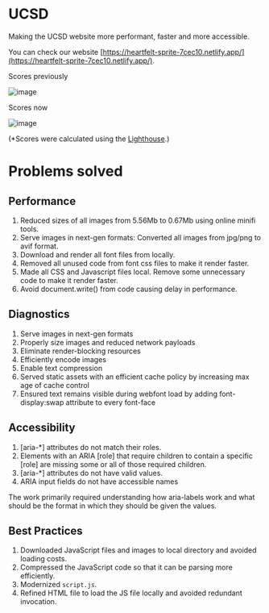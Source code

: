 # UCSD

Making the UCSD website more performant, faster and more accessible.

You can check our website [https://heartfelt-sprite-7cec10.netlify.app/](https://heartfelt-sprite-7cec10.netlify.app/).

Scores previously

![image](https://github.com/CSE-210-Team-6/UCSD-Website/assets/40426312/463cb2f7-47d9-4a50-8bb0-3881d64a05da)
  
Scores now  

![image](https://github.com/CSE-210-Team-6/UCSD-Website/assets/40426312/2af50473-0397-4317-b5ce-5f8e164696e7)  
  
(\*Scores were calculated using the [Lighthouse](https://developer.chrome.com/docs/lighthouse/overview/).)

# Problems solved

## Performance

1. Reduced sizes of all images from 5.56Mb to 0.67Mb using online minifi tools.
2. Serve images in next-gen formats: Converted all images from jpg/png to avif format.
3. Download and render all font files from locally. 
4. Removed all unused code from font css files to make it render faster.
5. Made all CSS and Javascript files local. Remove some unnecessary code to make it render faster.
6. Avoid document.write() from code causing delay in performance.

## Diagnostics

1. Serve images in next-gen formats
2. Properly size images and reduced network payloads
3. Eliminate render-blocking resources
4. Efficiently encode images
5. Enable text compression
6. Served static assets with an efficient cache policy by increasing max age of cache control
7. Ensured text remains visible during webfont load by adding font-display:swap attribute to every font-face

## Accessibility

1. [aria-*] attributes do not match their roles.
2. Elements with an ARIA [role] that require children to contain a specific [role] are missing some or all of those required children.
3. [aria-*] attributes do not have valid values.
4. ARIA input fields do not have accessible names

The work primarily required understanding how aria-labels work and what should be the format in which they should be given the values.

## Best Practices
1. Downloaded JavaScript files and images to local directory and avoided loading costs.
2. Compressed the JavaScript code so that it can be parsing more efficiently.
3. Modernized `script.js`.
4. Refined HTML file to load the JS file locally and avoided redundant invocation.
